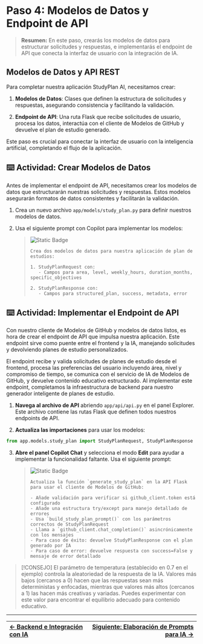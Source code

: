 # Paso 4: Modelos de Datos y Endpoint de API

> **Resumen:**
> En este paso, crearás los modelos de datos para estructurar solicitudes y respuestas, e implementarás el endpoint de API que conecta la interfaz de usuario con la integración de IA.

## Modelos de Datos y API REST

Para completar nuestra aplicación StudyPlan AI, necesitamos crear:

1. **Modelos de Datos**: Clases que definen la estructura de solicitudes y respuestas, asegurando consistencia y facilitando la validación.

2. **Endpoint de API**: Una ruta Flask que recibe solicitudes de usuario, procesa los datos, interactúa con el cliente de Modelos de GitHub y devuelve el plan de estudio generado.

Este paso es crucial para conectar la interfaz de usuario con la inteligencia artificial, completando el flujo de la aplicación.

## ⌨️ Actividad: Crear Modelos de Datos

Antes de implementar el endpoint de API, necesitamos crear los modelos de datos que estructurarán nuestras solicitudes y respuestas. Estos modelos asegurarán formatos de datos consistentes y facilitarán la validación.

1. Crea un nuevo archivo `app/models/study_plan.py` para definir nuestros modelos de datos.

2. Usa el siguiente prompt con Copilot para implementar los modelos:

    > ![Static Badge](https://img.shields.io/badge/-Prompt-text?style=social\&logo=github%20copilot)
    >
    > ```prompt
    > Crea dos modelos de datos para nuestra aplicación de plan de estudios:
    > 
    > 1. StudyPlanRequest con:
    >    - Campos para area, level, weekly_hours, duration_months, specific_objectives
    >
    > 2. StudyPlanResponse con:
    >    - Campos para structured_plan, success, metadata, error
    > ```

## ⌨️ Actividad: Implementar el Endpoint de API

Con nuestro cliente de Modelos de GitHub y modelos de datos listos, es hora de crear el endpoint de API que impulsa nuestra aplicación. Este endpoint sirve como puente entre el frontend y la IA, manejando solicitudes y devolviendo planes de estudio personalizados.

El endpoint recibe y valida solicitudes de planes de estudio desde el frontend, procesa las preferencias del usuario incluyendo área, nivel y compromiso de tiempo, se comunica con el servicio de IA de Modelos de GitHub, y devuelve contenido educativo estructurado. Al implementar este endpoint, completamos la infraestructura de backend para nuestro generador inteligente de planes de estudio.

1. **Navega al archivo de API** abriendo `app/api/api.py` en el panel Explorer. Este archivo contiene las rutas Flask que definen todos nuestros endpoints de API.

2. **Actualiza las importaciones** para usar los modelos:

```python
from app.models.study_plan import StudyPlanRequest, StudyPlanResponse
```

3. **Abre el panel Copilot Chat** y selecciona el modo **Edit** para ayudar a implementar la funcionalidad faltante. Usa el siguiente prompt:

    > ![Static Badge](https://img.shields.io/badge/-Prompt-text?style=social&logo=github%20copilot)
    >
    > ```prompt
    > Actualiza la función `generate_study_plan` en la API Flask para usar el cliente de Modelos de GitHub:
    > 
    > - Añade validación para verificar si github_client.token está configurado
    > - Añade una estructura try/except para manejo detallado de errores
    > - Usa `build_study_plan_prompt()` con los parámetros correctos de StudyPlanRequest
    > - Llama a `github_client.chat_completion()` asincrónicamente con los mensajes
    > - Para caso de éxito: devuelve StudyPlanResponse con el plan generado por IA
    > - Para caso de error: devuelve respuesta con success=False y mensaje de error detallado
    > ```

> [!CONSEJO]
> El parámetro de temperatura (establecido en 0.7 en el ejemplo) controla la aleatoriedad de la respuesta de la IA. Valores más bajos (cercanos a 0) hacen que las respuestas sean más deterministas y enfocadas, mientras que valores más altos (cercanos a 1) las hacen más creativas y variadas. Puedes experimentar con este valor para encontrar el equilibrio adecuado para contenido educativo.

---

| [← Backend e Integración con IA](03-step.md) | [Siguiente: Elaboración de Prompts para IA →](05-step.md) |
|:-----------------------------------|------------------------------------------:|
